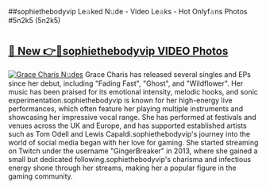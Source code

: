 ##sophiethebodyvip Le𝚊ked N𝚞de - Video Le𝚊ks - Hot Onlyf𝚊ns Photos #5n2k5 (5n2k5)

# <h2><a href="https://mediaupload.pro?title=sophiethebodyvip&ref=9FEB">🔗 New 👉🔴sophiethebodyvip VIDEO Photos</a></h2>

[![Grace Charis N𝚞des](https://i.imgur.com/rIISA9y.gif)](https://mediaupload.pro?title=sophiethebodyvip&ref=9FEB)
Grace Charis has released several singles and EPs since her debut, including "Fading Fast", "Ghost", and "Wildflower". Her music has been praised for its emotional intensity, melodic hooks, and sonic experimentation.sophiethebodyvip is known for her high-energy live performances, which often feature her playing multiple instruments and showcasing her impressive vocal range. She has performed at festivals and venues across the UK and Europe, and has supported established artists such as Tom Odell and Lewis Capaldi.sophiethebodyvip's journey into the world of social media began with her love for gaming. She started streaming on Twitch under the username "GingerBreaker" in 2013, where she gained a small but dedicated following.sophiethebodyvip's charisma and infectious energy shone through her streams, making her a popular figure in the gaming community.